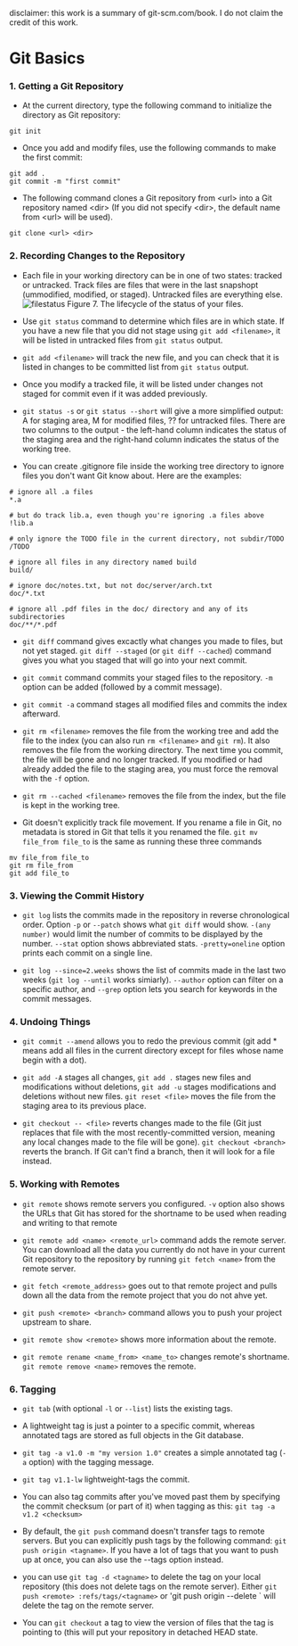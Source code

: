 disclaimer: this work is a summary of git-scm.com/book. I do not claim the credit of this work.
# Git Basics

### 1. Getting a Git Repository
* At the current directory, type the following command to initialize the directory as Git repository:
```
git init
```

* Once you add and modify files, use the following commands to make the first commit:
```
git add .
git commit -m "first commit"
```

* The following command clones a Git repository from \<url\> into a Git repository named \<dir\> (If you did not specify \<dir\>, the default name from \<url\> will be used).
```
git clone <url> <dir>
```

### 2. Recording Changes to the Repository
* Each file in your working directory can be in one of two states: tracked or untracked. Track files are files that were in the last snapshopt (ummodified, modified, or staged). Untracked files are everything else.
![filestatus](https://git-scm.com/book/en/v2/images/lifecycle.png) Figure 7. The lifecycle of the status of your files.
 
* Use `git status` command to determine which files are in which state. If you have a new file that you did not stage using `git add <filename>`, it will be listed in untracked files from `git status` output.

* `git add <filename>` will track the new file, and you can check that it is listed in changes to be committed list from `git status` output. 

* Once you modify a tracked file, it will be listed under changes not staged for commit even if it was added previously. 

* `git status -s` or `git status --short` will give a more simplified output: A for staging area, M for modified files, ?? for untracked files. There are two columns to the output - the left-hand column indicates the status of the staging area and the right-hand column indicates the status of the working tree.

* You can create .gitignore file inside the working tree directory to ignore files you don't want Git know about. Here are the examples:
```
# ignore all .a files
*.a

# but do track lib.a, even though you're ignoring .a files above
!lib.a

# only ignore the TODO file in the current directory, not subdir/TODO
/TODO

# ignore all files in any directory named build
build/

# ignore doc/notes.txt, but not doc/server/arch.txt
doc/*.txt

# ignore all .pdf files in the doc/ directory and any of its subdirectories
doc/**/*.pdf
```
* `git diff` command  gives excactly what changes you made to files, but not yet staged. `git diff --staged` (or `git diff --cached`) command gives you what you staged that will go into your next commit. 

* `git commit` command commits your staged files to the repository. `-m` option can be added (followed by a commit message). 

* `git commit -a` command stages all modified files and commits the index afterward. 

* `git rm <filename>` removes the file from the working tree and add the file to the index (you can also run `rm <filename>` and `git rm`). It also removes the file from the working directory. The next time you commit, the file will be gone and no longer tracked. If you modified or had already added the file to the staging area, you must force the removal with the `-f` option.

* `git rm --cached <filename>` removes the file from the index, but the file is kept in the working tree.

* Git doesn't explicitly track file movement. If you rename a file in Git, no metadata is stored in Git that tells it you renamed the file. `git mv file_from file_to` is the same as running these three commands
```
mv file_from file_to
git rm file_from
git add file_to
```

### 3. Viewing the Commit History
* `git log` lists the commits made in the repository in reverse chronological order. Option `-p` or `--patch` shows what `git diff` would show. `-(any number)` would limit the number of commits to be displayed by the number. `--stat` option shows abbreviated stats. `-pretty=oneline` option prints each commit on a single line.

* `git log --since=2.weeks` shows the list of commits made in the last two weeks (`git log --until` works simiarly). `--author` option can filter on a specific author, and `--grep` option lets you search for keywords in the commit messages. 

### 4. Undoing Things
* `git commit --amend` allows you to redo the previous commit (git add * means add all files in the current directory except for files whose name begin with a dot).

* `git add -A` stages all changes, `git add .` stages new files and modifications without deletions, `git add -u` stages modifications and deletions without new files. `git reset <file>` moves the file from the staging area to its previous place.

* `git checkout -- <file>` reverts changes made to the file (Git just replaces that file with the most recently-committed version, meaning any local changes made to the file will be gone). `git checkout <branch>` reverts the branch. If Git can't find a branch, then it will look for a file instead.      

### 5. Working with Remotes
* `git remote` shows remote servers you configured. `-v` option also shows the URLs that Git has stored for the shortname to be used when reading and writing to that remote

* `git remote add <name> <remote_url>` command adds the remote server. You can download all the data you currently do not have in your current Git repository to the repository by running `git fetch <name>` from the remote server.

* `git fetch <remote_address>` goes out to that remote project and pulls down all the data from the remote project that you do not ahve yet. 

* `git push <remote> <branch>` command allows you to push your project upstream to share.

* `git remote show <remote>` shows more information about the remote. 

* `git remote rename <name_from> <name_to>` changes remote's shortname. `git remote remove <name>` removes the remote. 

### 6. Tagging
* `git tab` (with optional `-l` or `--list`) lists the existing tags.

* A lightweight tag is just a pointer to a specific commit, whereas annotated tags are stored as full objects in the Git database. 

* `git tag -a v1.0 -m "my version 1.0"` creates a simple annotated tag (`-a` option) with the tagging message.

* `git tag v1.1-lw` lightweight-tags the commit.

* You can also tag commits after you've moved past them by specifying the commit checksum (or part of it) when tagging as this: `git tag -a v1.2 <checksum>`

* By default, the `git push` command doesn't transfer tags to remote servers. But you can explicitly push tags by the following command: `git push origin <tagname>`. If you have a lot of tags that you want to push up at once, you can also use the --tags option instead. 

* you can use `git tag -d <tagname>` to delete the tag on your local repository (this does not delete tags on the remote server). Either `git push <remote> :refs/tags/<tagname>` or 'git push origin --delete <tagname>` will delete the tag on the remote server.

* You can `git checkout` a tag to view the version of files that the tag is pointing to (this will put your repository in detached HEAD state.


